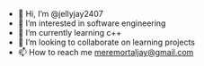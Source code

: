 - 👋 Hi, I’m @jellyjay2407
- 👀 I’m interested in software engineering
- 🌱 I’m currently learning c++
- 💞️ I’m looking to collaborate on learning projects
- 📫 How to reach me meremortaljay@gmail.com


